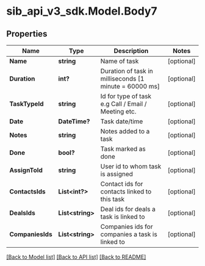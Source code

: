 # sib_api_v3_sdk.Model.Body7
## Properties

Name | Type | Description | Notes
------------ | ------------- | ------------- | -------------
**Name** | **string** | Name of task | [optional] 
**Duration** | **int?** | Duration of task in milliseconds [1 minute &#x3D; 60000 ms] | [optional] 
**TaskTypeId** | **string** | Id for type of task e.g Call / Email / Meeting etc. | [optional] 
**Date** | **DateTime?** | Task date/time | [optional] 
**Notes** | **string** | Notes added to a task | [optional] 
**Done** | **bool?** | Task marked as done | [optional] 
**AssignToId** | **string** | User id to whom task is assigned | [optional] 
**ContactsIds** | **List&lt;int?&gt;** | Contact ids for contacts linked to this task | [optional] 
**DealsIds** | **List&lt;string&gt;** | Deal ids for deals a task is linked to | [optional] 
**CompaniesIds** | **List&lt;string&gt;** | Companies ids for companies a task is linked to | [optional] 

[[Back to Model list]](../README.md#documentation-for-models) [[Back to API list]](../README.md#documentation-for-api-endpoints) [[Back to README]](../README.md)

